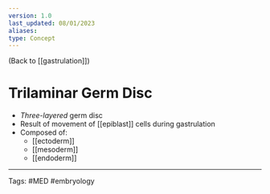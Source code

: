 ```yaml
---
version: 1.0
last_updated: 08/01/2023
aliases: 
type: Concept
---
```


(Back to [[gastrulation]])

# Trilaminar Germ Disc

- _Three-layered_ germ disc
- Result of movement of [[epiblast]] cells during gastrulation
- Composed of:
	- [[ectoderm]]
	- [[mesoderm]]
	- [[endoderm]]

---
Tags: #MED #embryology 